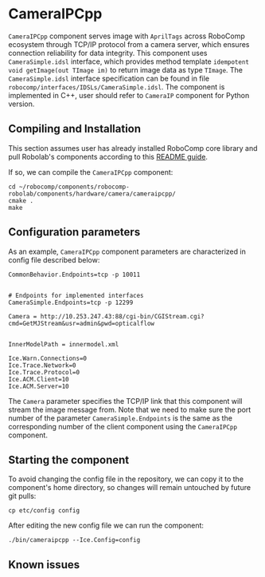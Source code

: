 
# CameraIPCpp

`CameraIPCpp` component serves image with `AprilTags` across RoboComp ecosystem through TCP/IP protocol from a camera server, which ensures connection reliability for data integrity. This component uses `CameraSimple.idsl` interface, which provides method template `idempotent void getImage(out TImage im)` to return image data as type `TImage`. The `CameraSimple.idsl` interface specification can be found in file `robocomp/interfaces/IDSLs/CameraSimple.idsl`. The component is implemented in C++, user should refer to `CameraIP` component for Python version.


## Compiling and Installation
This section assumes user has already installed RoboComp core library and pull Robolab's components according to this [README guide](https://github.com/robocomp/robocomp).

If so, we can compile the `CameraIPCpp` component:
```
cd ~/robocomp/components/robocomp-robolab/components/hardware/camera/cameraipcpp/
cmake .
make
```
## Configuration parameters
As an example, `CameraIPCpp` component parameters are characterized in config file described below:

```
CommonBehavior.Endpoints=tcp -p 10011


# Endpoints for implemented interfaces
CameraSimple.Endpoints=tcp -p 12299

Camera = http://10.253.247.43:88/cgi-bin/CGIStream.cgi?cmd=GetMJStream&usr=admin&pwd=opticalflow


InnerModelPath = innermodel.xml

Ice.Warn.Connections=0
Ice.Trace.Network=0
Ice.Trace.Protocol=0
Ice.ACM.Client=10
Ice.ACM.Server=10
```
The `Camera` parameter specifies the TCP/IP link that this component will stream the image message from. Note that we need to make sure the port number of the parameter `CameraSimple.Endpoints` is the same as the corresponding number of the client component using the `CameraIPCpp` component.

## Starting the component

To avoid changing the config file in the repository, we can copy it to the component's home directory, so changes will remain untouched by future git pulls:
```
cp etc/config config
```

After editing the new config file we can run the component:
```
./bin/cameraipcpp --Ice.Config=config
```
## Known issues
